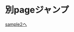 <!DOCTYPE html>
<html>
  <head>
    <meta charset="utf-8">
    <title>sample</title>
  </head>
  <body>
    <h1>別pageジャンプ</h1>
    <p>
      <a href="WebContent/login.jsp">sample2へ</a>
    </p>
  </body>
</html>
